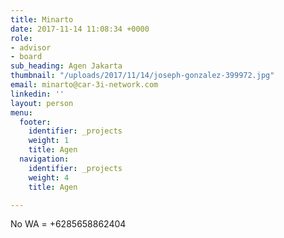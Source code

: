 ```yaml
---
title: Minarto
date: 2017-11-14 11:08:34 +0000
role:
- advisor
- board
sub_heading: Agen Jakarta
thumbnail: "/uploads/2017/11/14/joseph-gonzalez-399972.jpg"
email: minarto@car-3i-network.com
linkedin: ''
layout: person
menu:
  footer:
    identifier: _projects
    weight: 1
    title: Agen
  navigation:
    identifier: _projects
    weight: 4
    title: Agen

---
```

No WA = +6285658862404